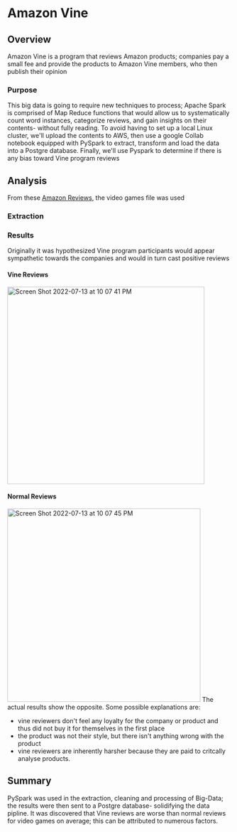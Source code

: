 # Amazon Vine
## Overview
Amazon Vine is a program that reviews Amazon products; companies pay a small fee and provide the products to Amazon Vine members, who then publish their opinion

### Purpose
This big data is going to require new techniques to process; Apache Spark is comprised of Map Reduce functions that would allow us to systematically count word instances, categorize reviews, and gain insights on their contents- without fully reading. To avoid having to set up a local Linux cluster, we'll upload the contents to AWS, then use a google Collab notebook equipped with PySpark to extract, transform and load the data into a Postgre database. Finally, we'll use Pyspark to determine if there is any bias toward Vine program reviews
 
## Analysis
From these [Amazon Reviews](https://s3.amazonaws.com/amazon-reviews-pds/tsv/index.txt), the video games file was used

### Extraction

### Results
Originally it was hypothesized Vine program participants would appear sympathetic towards the companies and would in turn cast positive reviews

#### Vine Reviews
<img width="444" alt="Screen Shot 2022-07-13 at 10 07 41 PM" src="https://user-images.githubusercontent.com/79609464/178896574-dade0046-faff-4ead-8d74-b5d98afb0383.png">

#### Normal Reviews
<img width="435" alt="Screen Shot 2022-07-13 at 10 07 45 PM" src="https://user-images.githubusercontent.com/79609464/178896593-599cd0f1-2372-4b0c-aecc-a2f55c5b07fc.png">
The actual results show the opposite. Some possible explanations are:

* vine reviewers don't feel any loyalty for the company or product and thus did not buy it for themselves in the first place
* the product was not their style, but there isn't anything wrong with the product
* vine reviewers are inherently harsher because they are paid to critcally analyse products. 

## Summary
PySpark was used in the extraction, cleaning and processing of Big-Data; the results were then sent to a Postgre database- solidifying the data pipline. It was discovered that Vine reviews are worse than normal reviews for video games on average; this can be attributed to numerous factors.
